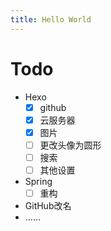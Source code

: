```yaml
---
title: Hello World
---
```


# Todo

- Hexo
  - [x] github
  - [x] 云服务器
  - [x] 图片
  - [ ] 更改头像为圆形
  - [ ] 搜索
  - [ ] 其他设置
- Spring
  - [ ] 重构
- GitHub改名
- ……